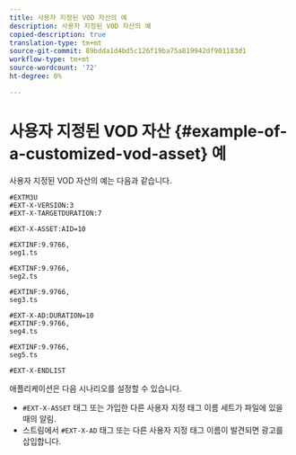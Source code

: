 ```yaml
---
title: 사용자 지정된 VOD 자산의 예
description: 사용자 지정된 VOD 자산의 예
copied-description: true
translation-type: tm+mt
source-git-commit: 89bdda1d4bd5c126f19ba75a819942df901183d1
workflow-type: tm+mt
source-wordcount: '72'
ht-degree: 0%

---
```



# 사용자 지정된 VOD 자산 {#example-of-a-customized-vod-asset} 예

사용자 지정된 VOD 자산의 예는 다음과 같습니다.

```
#EXTM3U
#EXT-X-VERSION:3
#EXT-X-TARGETDURATION:7
 
#EXT-X-ASSET:AID=10
 
#EXTINF:9.9766,
seg1.ts
 
#EXTINF:9.9766,
seg2.ts
 
#EXTINF:9.9766,
seg3.ts
 
#EXT-X-AD:DURATION=10
#EXTINF:9.9766,
seg4.ts
 
#EXTINF:9.9766,
seg5.ts
 
#EXT-X-ENDLIST
```

애플리케이션은 다음 시나리오를 설정할 수 있습니다.

* `#EXT-X-ASSET` 태그 또는 가입한 다른 사용자 지정 태그 이름 세트가 파일에 있을 때의 알림.
* 스트림에서 `#EXT-X-AD` 태그 또는 다른 사용자 지정 태그 이름이 발견되면 광고를 삽입합니다.

